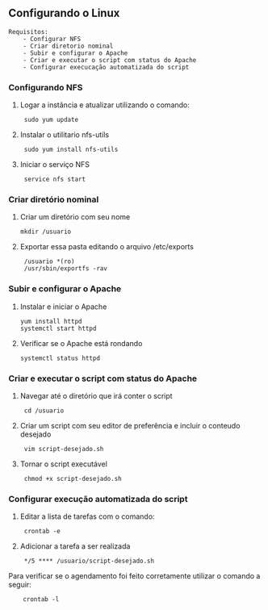 ## Configurando o Linux
    Requisitos:
        - Configurar NFS
        - Criar diretorio nominal
        - Subir e configurar o Apache
        - Criar e executar o script com status do Apache
        - Configurar execucação automatizada do script

### Configurando NFS
1. Logar a instância e atualizar utilizando o comando: 

        sudo yum update

2. Instalar o utilitario nfs-utils

        sudo yum install nfs-utils

3. Iniciar o serviço NFS

        service nfs start


### Criar diretório nominal
1. Criar um diretório com seu nome

       mkdir /usuario

3. Exportar essa pasta editando o arquivo /etc/exports

        /usuario *(ro)
        /usr/sbin/exportfs -rav


### Subir e configurar o Apache
1. Instalar e iniciar o Apache

       yum install httpd
       systemctl start httpd

3. Verificar se o Apache está rondando

       systemctl status httpd

### Criar e executar o script com status do Apache
1. Navegar até o diretório que irá conter o script
            
        cd /usuario

2. Criar um script com seu editor de preferência e incluir o conteudo desejado

        vim script-desejado.sh

3. Tornar o script executável

        chmod +x script-desejado.sh

### Configurar execução automatizada do script
1. Editar a lista de tarefas com o comando:

        crontab -e

2. Adicionar a tarefa a ser realizada

        */5 **** /usuario/script-desejado.sh

Para verificar se o agendamento foi feito corretamente utilizar o comando a seguir:

        crontab -l


